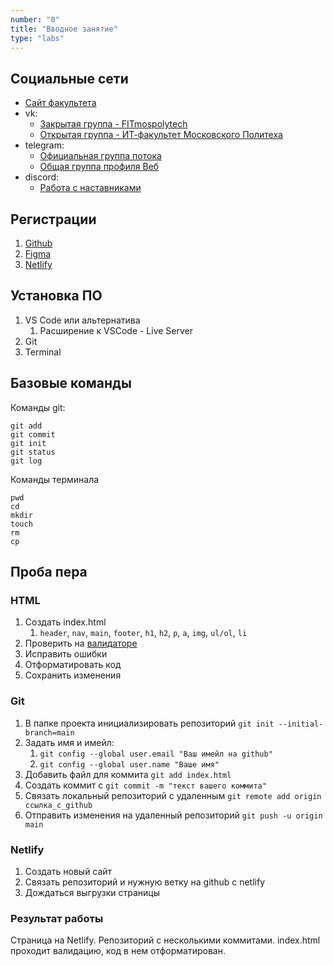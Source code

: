 ```yaml
---
number: "0"
title: "Вводное занятие"
type: "labs"
---
```


## Социальные сети

- [Cайт факультета](//fit.mospolytech.ru)
- vk:
  - [Закрытая группа - FITmospolytech](//vk.com/fitmospolytech.team)
  - [Открытая группа - ИТ-факультет Московского Политеха](//vk.com/fit.mospolytech)
- telegram:
  - [Официальная группа потока](//t.me/+50W-nlZa-s8xODEy)
  - [Общая группа профиля Веб](//t.me/joinchat/b1k0ZPStUPY0M2Ji)
- discord:
  - [Работа с наставниками](//discord.gg/YZy7CF37gN)

## Регистрации

1. [Github](//github.com)
1. [Figma](//figma.com)
1. [Netlify](//www.netlify.com)

## Установка ПО

1. VS Code или альтернатива
   1. Расширение к VSCode - Live Server
1. Git
1. Terminal

## Базовые команды

Команды git:

```
git add
git commit
git init
git status
git log
```

Команды терминала

```
pwd
cd
mkdir
touch
rm
cp
```

## Проба пера

### HTML

1. Создать index.html
   1. `header`, `nav`, `main`, `footer`, `h1`, `h2`, `p`, `a`, `img`, `ul/ol`, `li`
1. Проверить на [валидаторе](https://validator.w3.org/)
1. Исправить ошибки
1. Отформатировать код
1. Сохранить изменения

### Git

1. В папке проекта инициализировать репозиторий `git init --initial-branch=main`
1. Задать имя и имейл:
   1. `git config --global user.email "Ваш имейл на github"`
   1. `git config --global user.name "Ваше имя"`
1. Добавить файл для коммита `git add index.html`
1. Создать коммит с `git commit -m "текст вашего коммита"`
1. Связать локальный репозиторий с удаленным `git remote add origin ссылка_с_github`
1. Отправить изменения на удаленный репозиторий `git push -u origin main`

### Netlify

1. Создать новый сайт
1. Связать репозиторий и нужную ветку на github с netlify
1. Дождаться выгрузки страницы

### Результат работы

Страница на Netlify. Репозиторий с несколькими коммитами. index.html проходит валидацию, код в нем отформатирован.
